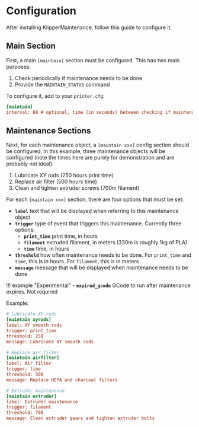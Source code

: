 # Configuration

After installing KlipperMaintenance, follow this guide to configure it.

## Main Section

First, a main `[maintain]` section must be configured. This has two main purposes:

1. Check periodically if maintenance needs to be done
2. Provide the `MAINTAIN_STATUS` command

To configure it, add to your `printer.cfg`:

```cfg title="printer.cfg"
[maintain]
interval: 60 # optional, time (in seconds) between checking if maintenance needs to be done (default is 60)
```

## Maintenance Sections

Next, for each maintenance object, a `[maintain xxx]` config section should be configured. In this example, three maintenance objects will be configured (note the times here are purely for demonstration and are probably not ideal):

1. Lubricate XY rods (250 hours print time)
2. Replace air filter (500 hours time)
3. Clean and tighten extruder screws (700m filament)

For each `[maintain xxx]` section, there are four options that must be set:

- **`label`** text that will be displayed when referring to this maintenance object
- **`trigger`** type of event that triggers this maintenance. Currently three options:
    - **`print_time`** print time, in hours
    - **`filament`** extruded filament, in meters (330m is roughly 1kg of PLA)
    - **`time`** time, in hours
- **`threshold`** how often maintenance needs to be done. For `print_time` and `time`, this is in hours. For `filament`, this is in meters
- **`message`** message that will be displayed when maintenance needs to be done

!!! example "Experimental"
    - **`expired_gcode`** GCode to run after maintenance expires. Not required

Example:

```cfg title="printer.cfg"
# Lubricate XY rods
[maintain xyrods]
label: XY smooth rods
trigger: print_time
threshold: 250
message: Lubricate XY smooth rods

# Replace air filter
[maintain airfilter]
label: Air filter
trigger: time
threshold: 500
message: Replace HEPA and charcoal filters

# Extruder maintenance
[maintain extruder]
label: Extruder maintenance
trigger: filament
threshold: 700
message: Clean extruder gears and tighten extruder bolts
```